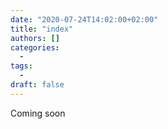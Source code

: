 ```yaml
---
date: "2020-07-24T14:02:00+02:00"
title: "index"
authors: []
categories:
  -
tags:
  -
draft: false
---
```

Coming soon
